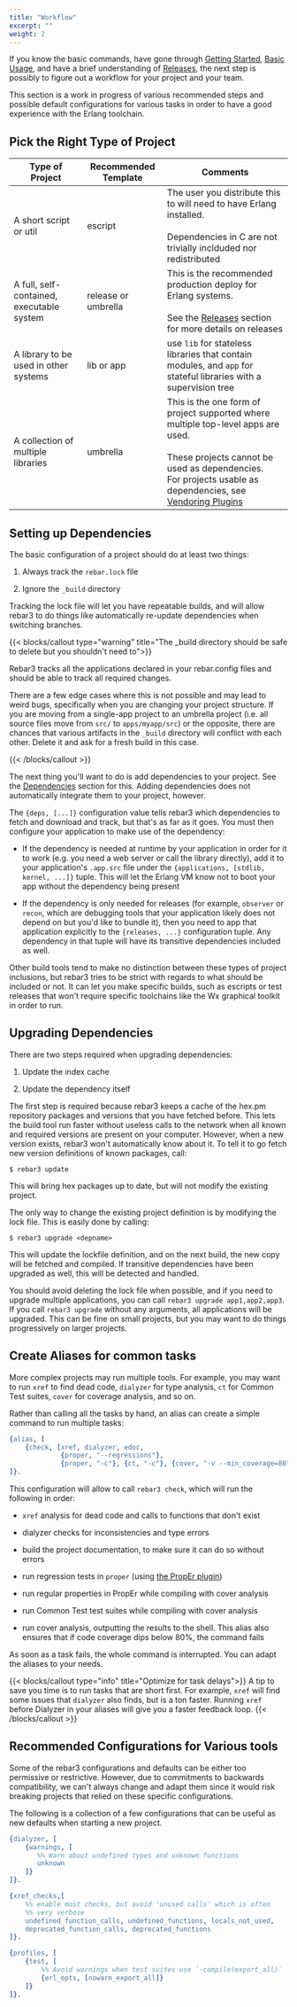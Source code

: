 ```yaml
---
title: "Workflow"
excerpt: ""
weight: 2
---
```


If you know the basic commands, have gone through [Getting Started](/docs/getting-started), [Basic Usage](/docs/basic-usage), and have a brief understanding of [Releases](/docs/releases), the next step is possibly to figure out a workflow for your project and your team.

This section is a work in progress of various recommended steps and possible default configurations for various tasks in order to have a good experience with the Erlang toolchain.

## Pick the Right Type of Project

|Type of Project|Recommended Template|Comments|
|----|----|----|
|A short script or util|escript|The user you distribute this to will need to have Erlang installed.<br><br>Dependencies in C are not trivially inclduded nor redistributed|
|A full, self-contained, executable system|release or umbrella|This is the recommended production deploy for Erlang systems.<br><br>See the [Releases](/docs/releases) section for more details on releases|
|A library to be used in other systems|lib or app|use `lib` for stateless libraries that contain modules, and `app` for stateful libraries with a supervision tree|
|A collection of multiple libraries|umbrella|This is the one form of project supported where multiple top-level apps are used.<br><br>These projects cannot be used as dependencies.<br>For projects usable as dependencies, see [Vendoring Plugins](https://www.rebar3.org/v3/docs/using-available-plugins#section-vendoring-dependencies)|

## Setting up Dependencies

The basic configuration of a project should do at least two things:

1. Always track the `rebar.lock` file

2. Ignore the `_build` directory

Tracking the lock file will let you have repeatable builds, and will allow rebar3 to do things like automatically re-update dependencies when switching branches.

{{< blocks/callout type="warning" title="The _build directory should be safe to delete but you shouldn't need to">}}

Rebar3 tracks all the applications declared in your rebar.config files and should be able to track all required changes.

There are a few edge cases where this is not possible and may lead to weird bugs, specifically when you are changing your project structure. If you are moving from a single-app project to an umbrella project (i.e. all source files move from <code>src/</code> to <code>apps/myapp/src</code>) or the opposite, there are chances that various artifacts in the <code>_build</code> directory will conflict with each other. Delete it and ask for a fresh build in this case.

{{< /blocks/callout >}}

The next thing you'll want to do is add dependencies to your project. See the [Dependencies](/docs/dependencies) section for this. Adding dependencies does not automatically integrate them to your project, however.

The `{deps, [...]}` configuration value tells rebar3 which dependencies to fetch and download and track, but that's as far as it goes. You must then configure your application to make use of the dependency:

- If the dependency is needed at runtime by your application in order for it to work (e.g. you need a web server or call the library directly), add it to your application's `.app.src` file under the `{applications, [stdlib, kernel, ...]}` tuple. This will let the Erlang VM know not to boot your app without the dependency being present

- If the dependency is only needed for releases (for example, `observer` or `recon`, which are debugging tools that your application likely does not depend on but you'd like to bundle it), then you need to app that application explicitly to the `{releases, ...}` configuration tuple. Any dependency in that tuple will have its transitive dependencies included as well.

Other build tools tend to make no distinction between these types of project inclusions, but rebar3 tries to be strict with regards to what should be included or not. It can let you make specific builds, such as escripts or test releases that won't require specific toolchains like the Wx graphical toolkit in order to run.

## Upgrading Dependencies

There are two steps required when upgrading dependencies:

1. Update the index cache

2. Update the dependency itself

The first step is required because rebar3 keeps a cache of the hex.pm repository packages and versions that you have fetched before. This lets the build tool run faster without useless calls to the network when all known and required versions are present on your computer. However, when a new version exists, rebar3 won't automatically know about it. To tell it to go fetch new version definitions of known packages, call:

```shell
$ rebar3 update 
```

This will bring hex packages up to date, but will not modify the existing project.

The only way to change the existing project definition is by modifying the lock file. This is easily done by calling:

```shell
$ rebar3 upgrade <depname> 
```

This will update the lockfile definition, and on the next build, the new copy will be fetched and compiled. If transitive dependencies have been upgraded as well, this will be detected and handled.

You should avoid deleting the lock file when possible, and if you need to upgrade multiple applications, you can call `rebar3 upgrade app1,app2,app3`. If you call `rebar3 upgrade` without any arguments, all applications will be upgraded. This can be fine on small projects, but you may want to do things progressively on larger projects.

## Create Aliases for common tasks

More complex projects may run multiple tools. For example, you may want to run `xref` to find dead code, `dialyzer` for type analysis, `ct` for Common Test suites, `cover` for coverage analysis, and so on.

Rather than calling all the tasks by hand, an alias can create a simple command to run multiple tasks:

```erlang
{alias, [
    {check, [xref, dialyzer, edoc,
             {proper, "--regressions"},
             {proper, "-c"}, {ct, "-c"}, {cover, "-v --min_coverage=80"}]}
]}.
```

This configuration will allow to call `rebar3 check`, which will run the following in order:

- `xref` analysis for dead code and calls to functions that don't exist

- dialyzer checks for inconsistencies and type errors

- build the project documentation, to make sure it can do so without errors

- run regression tests in `proper` (using [the PropEr plugin](https://www.rebar3.org/docs/using-available-plugins#section-proper))

- run regular properties in PropEr while compiling with cover analysis

- run Common Test test suites while compiling with cover analysis

- run cover analysis, outputting the results to the shell. This alias also ensures that if code coverage dips below 80%, the command fails

As soon as a task fails, the whole command is interrupted. You can adapt the aliases to your needs.

{{< blocks/callout type="info" title="Optimize for task delays">}}
A tip to save you time is to run tasks that are short first. For example, <code>xref</code> will find some issues that <code>dialyzer</code> also finds, but is a ton faster. Running <code>xref</code> before Dialyzer in your aliases will give you a faster feedback loop.
{{< /blocks/callout >}}

## Recommended Configurations for Various tools

Some of the rebar3 configurations and defaults can be either too permissive or restrictive. However, due to commitments to backwards compatibility, we can't always change and adapt them since it would risk breaking projects that relied on these specific configurations.

The following is a collection of a few configurations that can be useful as new defaults when starting a new project.

```erlang
{dialyzer, [
    {warnings, [
       %% Warn about undefined types and unknown functions
       unknown
    ]}
]}.

{xref_checks,[
    %% enable most checks, but avoid 'unused calls' which is often
    %% very verbose
    undefined_function_calls, undefined_functions, locals_not_used,
    deprecated_function_calls, deprecated_functions
]}.

{profiles, [
    {test, [
        %% Avoid warnings when test suites use `-compile(export_all)`
        {erl_opts, [nowarn_export_all]}
    ]}
]}.
```
